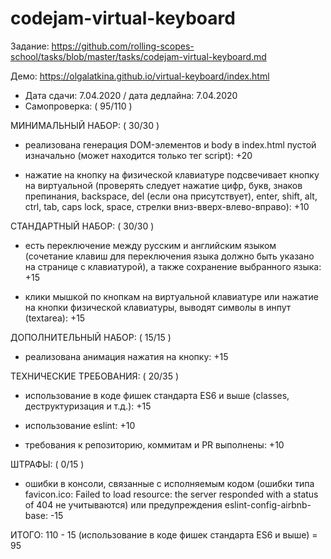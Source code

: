 # codejam-virtual-keyboard
Задание:
https://github.com/rolling-scopes-school/tasks/blob/master/tasks/codejam-virtual-keyboard.md

Демо: https://olgalatkina.github.io/virtual-keyboard/index.html

* Дата сдачи: 7.04.2020 / дата дедлайна: 7.04.2020
* Самопроверка: ( 95/110 )

МИНИМАЛЬНЫЙ НАБОР: ( 30/30 )

* реализована генерация DOM-элементов и body в index.html пустой изначально (может находится только тег script): +20

* нажатие на кнопку на физической клавиатуре подсвечивает кнопку на виртуальной (проверять следует нажатие цифр, букв, знаков препинания, backspace, del (если она присутствует), enter, shift, alt, ctrl, tab, caps lock, space, стрелки вниз-вверх-влево-вправо): +10

СТАНДАРТНЫЙ НАБОР: ( 30/30 )

* есть переключение между русским и английским языком (сочетание клавиш для переключения языка должно быть указано на странице с клавиатурой), а также сохранение выбранного языка: +15

* клики мышкой по кнопкам на виртуальной клавиатуре или нажатие на кнопки физической клавиатуры, выводят символы в инпут (textarea): +15

ДОПОЛНИТЕЛЬНЫЙ НАБОР: ( 15/15 )

* реализована анимация нажатия на кнопку: +15

ТЕХНИЧЕСКИЕ ТРЕБОВАНИЯ: ( 20/35 )

* использование в коде фишек стандарта ES6 и выше (classes, деструктуризация и т.д.): +15

* использование eslint: +10

* требования к репозиторию, коммитам и PR выполнены: +10

ШТРАФЫ: ( 0/15 )

* ошибки в консоли, связанные с исполняемым кодом (ошибки типа favicon.ico: Failed to load resource: the server responded with a status of 404 не учитываются) или предупреждения eslint-config-airbnb-base: -15

ИТОГО: 110 - 15 (использование в коде фишек стандарта ES6 и выше) = 95
